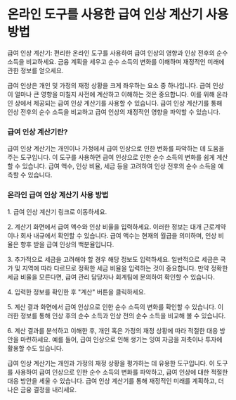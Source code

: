 온라인 도구를 사용한 급여 인상 계산기 사용 방법
===========================

급여 인상 계산기: 편리한 온라인 도구를 사용하여 급여 인상의 영향과 인상 전후의 순수 소득을 비교하세요. 금융 계획을 세우고 순수 소득의 변화를 이해하며 재정적인 미래에 관한 정보를 얻으세요.

급여 인상은 개인 및 가정의 재정 상황을 크게 좌우하는 요소 중 하나입니다. 급여 인상이 얼마나 큰 영향을 미칠지 사전에 계산하고 이해하는 것은 중요합니다. 이를 위해 온라인 상에서 제공되는 급여 인상 계산기를 사용할 수 있습니다. 급여 인상 계산기를 통해 인상 전후의 순수 소득을 비교하고 급여 인상의 재정적인 영향을 파악할 수 있습니다.

### 급여 인상 계산기란?

급여 인상 계산기는 개인이나 가정에서 급여 인상으로 인한 변화를 파악하는 데 도움을 주는 도구입니다. 이 도구를 사용하면 급여 인상으로 인한 순수 소득의 변화를 쉽게 계산할 수 있습니다. 급여 액수, 인상 비율, 세금 등을 고려하여 인상 전후의 순수 소득을 예측할 수 있습니다.

### 온라인 급여 인상 계산기 사용 방법

1\. 급여 인상 계산기 링크로 이동하세요.

2\. 계산기 화면에서 급여 액수와 인상 비율을 입력하세요. 이러한 정보는 대개 근로계약이나 회사 내규에서 확인할 수 있습니다. 급여 액수는 현재의 월급을 의미하며, 인상 비율은 향후 받을 급여 인상의 백분율입니다.

3\. 추가적으로 세금을 고려해야 할 경우 해당 정보도 입력하세요. 일반적으로 세금은 국가 및 지역에 따라 다르므로 정확한 세금 비율을 입력하는 것이 중요합니다. 만약 정확한 세금 비율을 모른다면, 급여 관리 담당자나 회계팀에 문의하여 확인할 수 있습니다.

4\. 입력한 정보를 확인한 후 "계산" 버튼을 클릭하세요.

5\. 계산 결과 화면에서 급여 인상으로 인한 순수 소득의 변화를 확인할 수 있습니다. 이러한 정보를 통해 인상 후의 순수 소득과 인상 전의 순수 소득을 비교해 볼 수 있습니다.

6\. 계산 결과를 분석하고 이해한 후, 개인 혹은 가정의 재정 상황에 따라 적절한 대응 방안을 마련하세요. 예를 들어, 급여 인상으로 인해 생기는 잉여 자금을 저축이나 투자에 활용할 수도 있습니다.

급여 인상 계산기는 개인과 가정의 재정 상황을 평가하는 데 유용한 도구입니다. 이 도구를 사용하여 급여 인상으로 인한 순수 소득의 변화를 파악하고, 급여 인상에 대한 적절한 대응 방안을 세울 수 있습니다. 급여 인상 계산기를 통해 재정적인 미래를 계획하고, 더 나은 금융 결정을 내리세요.